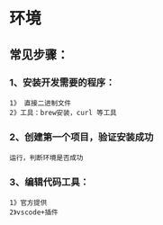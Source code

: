 # 环境


## 常见步骤：
### 1、安装开发需要的程序：
    1》 直接二进制文件 
    2》工具：brew安装，curl 等工具
### 2、创建第一个项目，验证安装成功
    运行，判断环境是否成功
### 3、编辑代码工具： 
    1》官方提供 
    2》vscode+插件
